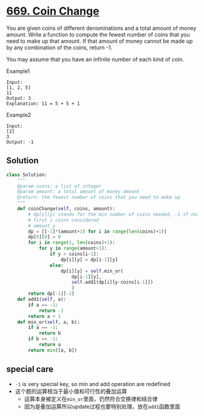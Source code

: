 # [669. Coin Change](https://www.lintcode.com/problem/coin-change/description?_from=ladder&&fromId=92)

You are given coins of different denominations and a total amount of money amount. Write a function to compute the fewest number of coins that you need to make up that amount. If that amount of money cannot be made up by any combination of the coins, return -1.

You may assume that you have an infinite number of each kind of coin.

Example1
```
Input: 
[1, 2, 5]
11
Output: 3
Explanation: 11 = 5 + 5 + 1
```
Example2
```
Input: 
[2]
3
Output: -1
```

## Solution
```python
class Solution:
    """
    @param coins: a list of integer
    @param amount: a total amount of money amount
    @return: the fewest number of coins that you need to make up
    """
    def coinChange(self, coins, amount):
        # dp[i][y] stands for the min number of coins needed, -1 if not possible
        # first i coins considered
        # amount y
        dp = [[-1]*(amount+1) for i in range(len(coins)+1)]
        dp[0][0] = 0
        for i in range(1, len(coins)+1):
            for y in range(amount+1):
                if y < coins[i-1]:
                    dp[i][y] = dp[i-1][y]
                else:
                    dp[i][y] = self.min_or(
                        dp[i-1][y], 
                        self.add1(dp[i][y-coins[i-1]])
                        )
        return dp[-1][-1]
    def add1(self, a):
        if a == -1:
            return -1
        return a + 1
    def min_or(self, a, b):
        if a == -1:
            return b
        if b == -1:
            return a
        return min([a, b])
```
## special care
- ```-1``` is very special key, so min and add operation are redefined
- 这个题的运算相当于最小值和可行性的叠加运算
    - 运算本身被定义在```min_or```里面，仍然符合交换律和结合律
    - 因为是叠加运算所以update过程也要特别处理，放在```add1```函数里面
